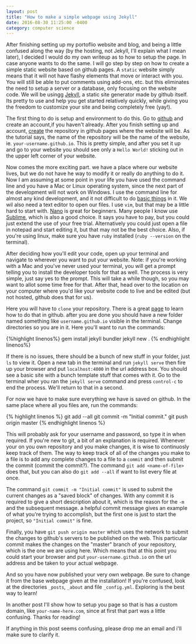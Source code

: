 ```yaml
---
layout: post
title: "How to make a simple webpage using Jekyll"
date: 2016-08-30 11:25:00 -0400
category: computer science
---
```


After finishing setting up my portoflio website and blog, and being a little confused along
the way (by the hosting, not Jekyll, I'll explain what I mean later), 
I decided I would do my own writeup as to how to setup the page. In case anyone 
wants to do the same. I will go step by step on how to create a simple static website based
on github pages. A `static` website simply means that it will not have flashy elements that move
or interact with you. You will still be able to put comments using add-ons, etc. but this
eliminates the need to setup a server or a database, only focusing on the website code. 
We will be usingg [Jekyll][Jekyll], a static site generator made by github itself. Its pretty
to use and help you get started relatively quickly, while giving you the freedom to
customize your site and being completely free (yay!). 

The first thing to do is setup and environment to do this. Go to [github][github] and create
 an account,if you haven't already. After you finish setting up and account,
 [create][create-repo] the repository in github pages where the website will be.
 As the tutorial says, the name of the repository will be the name of the website, ie.
`your-username.github.io`. This is pretty simple, and after you set it up and go to your website
you should see only a `Hello World!` sticking out in the upper left corner of your website.

Now comes the more exciting part. we have a place where our website lives, but we do not have
he way to modify it or really do anything to do it. Now I am assuming at some point in your life
you have used the command line and you have a Mac or Linux operating system, since the next
part of the development will not work on Windows. I use the command line for almost any 
kind development, and it not difficult to do [basic things][basic-things] in it.
We wil also need a text editor to open our files. I use `vim`, but that may be a little hard 
to start with. [Nano][nano] is great for beginners. Many people I know use [Sublime][sublime],
 which is also a good choice. It says you have to pay, but you could just extend the use of your
 free trial. 
Alternatively you could just open a file in notepad and start editing it, but that may not be the
 best choice. Also, if you're using linux, make sure you have `ruby` installed (`ruby --version` 
on the terminal).

After deciding how you'll edit your code, open up your terminal and navigate to wherever you
want to put your website. Note: if you're working with a Mac and you've never used your terminal,
you will get a prompt telling you to install the developer tools for that as well. The process
is very simple, just say yes to the prompt. This will take a while though, so you may want to 
allot some time free for that. After that, head over to the location on your computer where 
you'd like your website code to live and be edited (but not hosted, github does that for us).

Here you will have to `clone` your repository. There is a great [page][clone-repo] 
to learn how to do that in github. after you are done you should have a new folder named
something like `username.github.io` visible in the terminal. Change directories so you are in it.
Here you'll want to run the commands:

{%highlight linenos%}
gem install jekyll bundler
jekyll new .
{% endhighlight linenos%}

If there is no issues, there should be a bunch of new stuff in your folder, just `ls` to view it.
Open a new tab in the terminal and run `jekyll serve` then fire up your browser and put
`localhost:4000` in the url address box. You should see a basic site with a bunch template
stuff that comes with it. Go to the terminal wher you ran the `jekyll serve` command and 
press `control-c` to end the process. We'll return to that in a second.

For now we have to make sure everything we have is saved on github.
In the same place where all you files are, run the commands:

{% highlight linenos    %}
git add --all
git commit -m "Initial commit."
git push origin master
{% endhighlight linenos %}

This will probably ask for your username and password, so type it in when required.
If you're new to git, a bit of an explanation is required. Whenever your on you own repository
and you make changes, it is wise to continuosly keep track of them. The way to keep track of all
of the changes you make to a file is to add any complete changes to a file to a `commit` and
then submit the commit (commit the commit?). The command `git add <name-of-file>` does that,
but you can also do `git add --all` if want to list every file at once.

The command `git commit -m "Initial commit"` is used to submit the current changes as a "saved
block" of changes. With any commit it is required to give a short description about it, which
is the reason for the `-m` and the subsequent message. a helpful commit message gives an
example of what you're trying to accomplish, but the first one is just to start the project, so 
`"Initial commit"` is fine.

Finally, you have `git push origin master` which uses the network to submit the changes to
github's servers to be published on the web. This particular commit makes the changes on the 
"master" branch of your repository, which is the one we are using here.
Which means that at this point you could start your browser and put `your-username.github.io` 
on the url address and be taken to your actual webpage.

And so you have now published your very own webpage. Be sure to change it from the base webpage
given at the installation! If you're confused, look at the directories `_posts`, `_about` and
file `_config.yml`. Exploring is the best way to learn!

In another post I'll show how to setup you page so that is has a custom domain, like
`your-name-here.com`, since at first that part was a little confusing. Thanks for reading!

If anything in this post seems confusing, please drop me an email and i'll make sure to
clarify it.


[github]: https://github.com
[create-repo]: https://pages.github.com 
[Jekyll]: http://jekyllrb.com
[basic-things]: http://lifehacker.com/5633909/who-needs-a-mouse-learn-to-use-the-command-line-for-almost-anything
[nano]: https://www.nano-editor.org
[sublime]: https://www.sublimetext.com
[clone-repo]: https://help.github.com/articles/cloning-a-repository/

